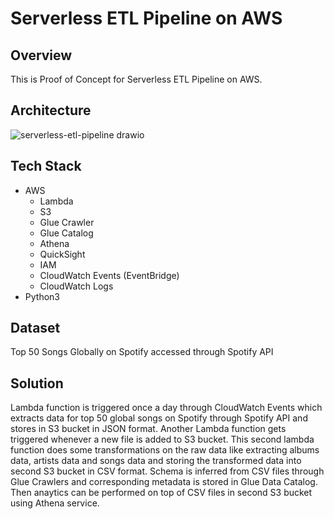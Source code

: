 # Serverless ETL Pipeline on AWS

## Overview 

This is Proof of Concept for Serverless ETL Pipeline on AWS. 

## Architecture

![serverless-etl-pipeline drawio](https://github.com/iamavnish/serverless-etl-pipeline/assets/13760927/16fb7b59-ccf2-4874-82ae-1f3666f9666b)

## Tech Stack

- AWS
  - Lambda
  - S3
  - Glue Crawler
  - Glue Catalog
  - Athena
  - QuickSight
  - IAM
  - CloudWatch Events (EventBridge)
  - CloudWatch Logs
- Python3

## Dataset

Top 50 Songs Globally on Spotify accessed through Spotify API

## Solution

Lambda function is triggered once a day through CloudWatch Events which extracts data for top 50 global songs on Spotify through Spotify API and stores in S3 bucket in JSON format. Another Lambda function gets triggered whenever a new file is added to S3 bucket. This second lambda function does some transformations on the raw data like extracting albums data, artists data and songs data and storing the transformed data into second S3 bucket in CSV format. Schema is inferred from CSV files through Glue Crawlers and corresponding metadata is stored in Glue Data Catalog. Then anaytics can be performed on top of CSV files in second S3 bucket using Athena service. 
